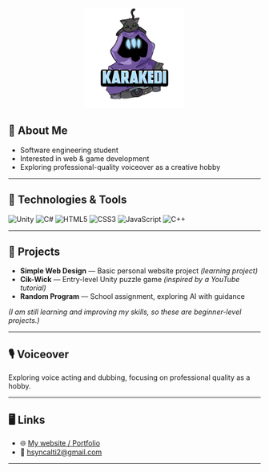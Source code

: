 <div align="center">
  <p align="center">
  <img src="bglogo.png" alt="Logo" width="200" height="200">
  </p>
</div>

## 👋 About Me

- Software engineering student
- Interested in web & game development
- Exploring professional-quality voiceover as a creative hobby

---

## 🔧 Technologies & Tools

![Unity](https://img.shields.io/badge/-Unity-222C37?style=flat-square&logo=unity&logoColor=white)
![C#](https://img.shields.io/badge/-C%23-239120?style=flat-square&logo=c-sharp&logoColor=white)
![HTML5](https://img.shields.io/badge/-HTML5-E34F26?style=flat-square&logo=html5&logoColor=white)
![CSS3](https://img.shields.io/badge/-CSS3-1572B6?style=flat-square&logo=css3&logoColor=white)
![JavaScript](https://img.shields.io/badge/-JavaScript-F7DF1E?style=flat-square&logo=javascript&logoColor=black)
![C++](https://img.shields.io/badge/-C++-00599C?style=flat-square&logo=c%2b%2b&logoColor=white)

---

## 📂 Projects

- **Simple Web Design** — Basic personal website project *(learning project)*
- **Cik-Wick** — Entry-level Unity puzzle game *(inspired by a YouTube tutorial)*
- **Random Program** — School assignment, exploring AI with guidance

*(I am still learning and improving my skills, so these are beginner-level projects.)*

---

## 🎙 Voiceover

Exploring voice acting and dubbing, focusing on professional quality as a hobby.

---

## 🖥️ Links

- 🌐 [My website / Portfolio](https://huseyincancalti.github.io/karakedidub/)
- 📧 [hsyncalti2@gmail.com](mailto:hsyncalti2@gmail.com)
<!-- Diğer sosyal medya veya iletişim eklersen buraya ekleyebilirsin -->

---

<!-- Buraya kendi banner veya görsellerini eklediğinde profil daha zengin gözükecek -->
